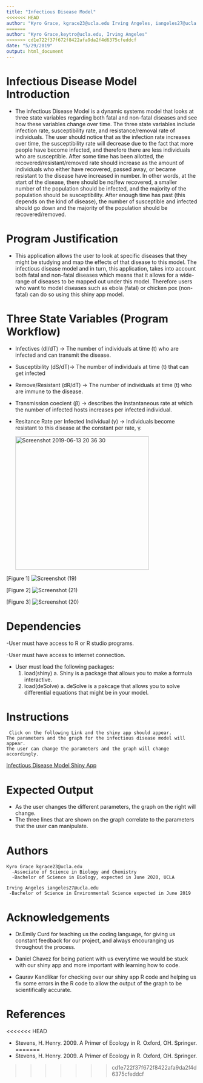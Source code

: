 ```yaml
---
title: "Infectious Disease Model"
<<<<<<< HEAD
author: "Kyro Grace, kgrace23@ucla.edu Irving Angeles, iangeles27@ucla.edu"
=======
author: "Kyro Grace,keytro@ucla.edu, Irving Angeles"
>>>>>>> cd1e722f37f672f8422afa9da2f4d6375cfeddcf
date: "5/29/2019"
output: html_document
---
```


# Infectious Disease Model Introduction
  - The infectious Disease Model is a dynamic systems model that looks at three state variables 
  regarding both fatal and non-fatal diseases and see how these variables change over time. The three state variables include infection rate, susceptibility rate, and resistance/removal rate of individuals. The user should notice that as the infection rate increases over time, the susceptibility rate will decrease due to the fact that more people have become infected, and therefore there are less individuals who are susceptible. After some time has been allotted, the recovered/resistant/removed rate should increase as the amount of individuals who either have recovered, passed away, or became resistant to the disease have increased in number. In other words, at the start of the disease, there should be no/few recovered, a smaller number of the population should be infected, and the majority of the population should be susceptibility. After enough time has past (this depends on the kind of disease), the number of susceptible and infected should go down and the majority of the population should be recovered/removed. 



# Program Justification 
  - This application allows the user to look at specific diseases that they might be studying and map the effects of that disease to this model. The infectious disease model and in turn, this application, takes into account both fatal and non-fatal diseases which means that it allows for a wide-range of diseases to be mapped out under this model. Therefore users who want to model diseases such as ebola (fatal) or chicken pox (non-fatal) can do so using this shiny app model.

 
  
# Three State Variables (Program Workflow)

  - Infectives (dI/dT) →  The number of individuals at time (t) who are infected and can transmit
    the disease.
  - Susceptibility (dS/dT)→ The number of individuals at time (t) that can get infected
  - Remove/Resistant (dR/dT) → The number of individuals at time (t) who are immune to the 
    disease.
    
  - Transmission coecient (β) → describes the instantaneous rate at which the number of infected hosts increases per infected individual.
  - Resitance Rate per Infected Individual (γ) → Individuals become resistant to this disease at the constant per rate, γ. 
    
  
    <img width="352" alt="Screenshot 2019-06-13 20 36 30" src="https://user-images.githubusercontent.com/49182927/59481872-058e8c00-8e1b-11e9-9cb6-1ee46265d6bf.png">
    
    
    
    
  [Figure 1]
  ![Screenshot (19)](https://user-images.githubusercontent.com/49182927/59481693-27d3da00-8e1a-11e9-9bf2-6e385d8eba7f.png)
    
  [Figure 2]
  ![Screenshot (21)](https://user-images.githubusercontent.com/49182927/59481696-2bfff780-8e1a-11e9-90e3-0bd28c91d46f.png)
    
  [Figure 3]
  ![Screenshot (20)](https://user-images.githubusercontent.com/49182927/59481704-2f937e80-8e1a-11e9-9b71-c97b1e69d273.png)
    
    
    
  
# Dependencies
  -User must have access to R or R studio programs.
  
  -User must have access to internet connection.
  
  - User must load the following packages: 
      1. load(shiny)
        a. Shiny is a package that allows you to make a formula interactive. 
      2. load(deSolve)
        a. deSolve is a pakcage that allows you to solve differential equations that might be in your model. 

#  Instructions
	 Click on the following Link and the shiny app should appear. 
	The parameters and the graph for the infectious disease model will appear.
	The user can change the parameters and the graph will change accordingly. 
 [Infectious Disease Model Shiny App](https://irv-irv.shinyapps.io/Infectious_Disease_Model/)
    
# Expected Output
  - As the user changes the different parameters, the graph on the right will change. 
  - The three lines that are shown on the graph correlate to the parameters that the user can  manipulate.
  
# Authors

    Kyro Grace kgrace23@ucla.edu
      -Associate of Science in Biology and Chemistry
      -Bachelor of Science in Biology, expected in June 2020, UCLA
    
    Irving Angeles iangeles27@ucla.edu
     -Bachelor of Science in Environmental Science expected in June 2019
    
    
# Acknowledgements

  - Dr.Emily Curd for teaching us the coding language, for giving us constant feedback for our project, and always encouranging us throughout the process.
  
  
  - Daniel Chavez for being patient with us everytime we would be stuck with our shiny app and more important with learning how to code.
  
  - Gaurav Kandlikar for checking over our shiny app R code and helping us fix some errors in the R code to allow the output of the graph to be scientifically accurate. 
  
# References
<<<<<<< HEAD
  - Stevens, H. Henry. 2009. A Primer of Ecology in R. Oxford, OH. Springer.
=======
  - Stevens, H. Henry. 2009. A Primer of Ecology in R. Oxford, OH. Springer.
  
>>>>>>> cd1e722f37f672f8422afa9da2f4d6375cfeddcf
